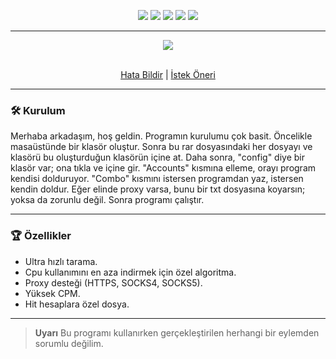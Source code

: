 <p align="center">
  <img src="https://img.shields.io/github/contributors/Plasmonix/Netflixer.svg?style=for-the-badge"/>
  <img src="https://img.shields.io/github/forks/Plasmonix/Netflixer.svg?style=for-the-badge"/>
  <img src="https://img.shields.io/github/stars/Plasmonix/Netflixer.svg?style=for-the-badge"/>
  <img src="https://img.shields.io/github/issues/Plasmonix/Netflixer.svg?style=for-the-badge"/>
  <img src="https://img.shields.io/github/license/Plasmonix/Netflixer.svg?style=for-the-badge"/>
</p>
  
---------------------------------------
  
<div align="center">
  <a href="https://github.com/kaesxinc/netflix-checker-2024">
    <img src="https://raw.githubusercontent.com/Plasmonix/Netflixer/main/demo.png">
  </a>
  

  <p align="center">
    <br />
    <a href="https://github.com/kaesxinc/netflix-checker-2024/issues">Hata Bildir</a>
    |
    <a href="https://github.com/kaesxinc/netflix-checker-2024/issues">İstek Öneri</a>
  </p>
</div>

---------------------------------------
### 🛠 Kurulum

Merhaba arkadaşım, hoş geldin. Programın kurulumu çok basit. Öncelikle masaüstünde bir klasör oluştur. Sonra bu rar dosyasındaki her dosyayı ve klasörü bu oluşturduğun klasörün içine at. Daha sonra, "config" diye bir klasör var; ona tıkla ve içine gir. "Accounts" kısmına elleme, orayı program kendisi dolduruyor. "Combo" kısmını istersen programdan yaz, istersen kendin doldur. Eğer elinde proxy varsa, bunu bir txt dosyasına koyarsın; yoksa da zorunlu değil. Sonra programı çalıştır.

---------------------------------------

### 🏆 Özellikler
- Ultra hızlı tarama.
- Cpu kullanımını en aza indirmek için özel algoritma.
- Proxy desteği (HTTPS, SOCKS4, SOCKS5).
- Yüksek CPM.
- Hit hesaplara özel dosya.
---------------------------------------

> **Uyarı**
> Bu programı kullanırken gerçekleştirilen herhangi bir eylemden sorumlu değilim.

